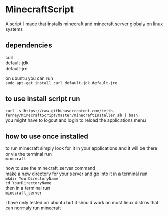 # MinecraftScript
A script I made that installs minecraft and minecraft server globaly on linux systems
## dependencies  

  curl  
  default-jdk  
  default-jre  

  on ubuntu you can run  
```sudo apt-get install curl default-jdk default-jre```

## to use install script run  
```curl -s https://raw.githubusercontent.com/keith-ferney/MinecraftScript/master/minecraftInstaller.sh | bash```  
you might have to logout and login to reload the applications menu

## how to use once installed
to run minecraft simply look for it in your applications and it will be there  
or via the terminal run  
``` minecraft ```

how to use the minecraft_server command  
make a new directory for your server and go into it in a terminal run  
```mkdir YourDirectoryName```  
```cd YourDirectoryName ```  
then in a terminal run   
```minecraft_server```

I have only tested on ubuntu but it should work on most linux distros that can normaly run minecraft
